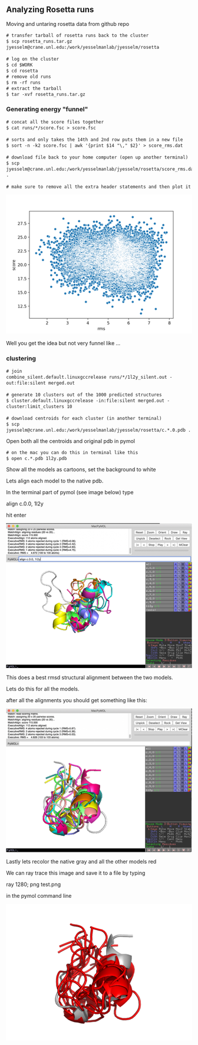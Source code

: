 ## Analyzing Rosetta runs 

Moving and untaring rosetta data from github repo

```shell
# transfer tarball of rosetta runs back to the cluster
$ scp rosetta_runs.tar.gz jyesselm@crane.unl.edu:/work/yesselmanlab/jyesselm/rosetta

# log on the cluster
$ cd $WORK
$ cd rosetta 
# remove old runs
$ rm -rf runs
# extract the tarball
$ tar -xvf rosetta_runs.tar.gz

```



### Generating energy "funnel" 

```shell
# concat all the score files together 
$ cat runs/*/score.fsc > score.fsc 

# sorts and only takes the 14th and 2nd row puts them in a new file 
$ sort -n -k2 score.fsc | awk '{print $14 "\," $2}' > score_rms.dat

# download file back to your home computer (open up another terminal)
$ scp jyesselm@crane.unl.edu:/work/yesselmanlab/jyesselm/rosetta/score_rms.dat .

# make sure to remove all the extra header statements and then plot it

```

![](imgs/01.png)

Well you get the idea but not very funnel like ...



### clustering

```shell
# join 
combine_silent.default.linuxgccrelease runs/*/1l2y_silent.out -out:file:silent merged.out

# generate 10 clusters out of the 1000 predicted structures
$ cluster.default.linuxgccrelease -in:file:silent merged.out -cluster:limit_clusters 10

# download centroids for each cluster (in another terminal)
$ scp jyesselm@crane.unl.edu:/work/yesselmanlab/jyesselm/rosetta/c.*.0.pdb .

```

Open both all the centroids and original pdb in pymol

```shell
# on the mac you can do this in terminal like this
$ open c.*.pdb 1l2y.pdb  
```

Show all the models as cartoons, set the background to white

Lets align each model to the native pdb.

In the terminal part of pymol (see image below) type

align c.0.0, 1l2y

hit enter

![](imgs/02.jpg)

This does a best rmsd structural alignment between the two models. 

Lets do this for all the models.

after all the alignments you should get something like this:

![](imgs/03.jpg)

Lastly lets recolor the native gray and all the other models red 

We can ray trace this image and save it to a file by typing 

ray 1280; png test.png 

in the pymol command line

![](imgs/04.png)





